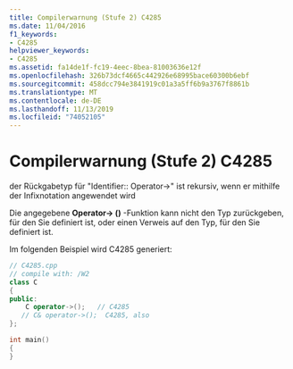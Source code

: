```yaml
---
title: Compilerwarnung (Stufe 2) C4285
ms.date: 11/04/2016
f1_keywords:
- C4285
helpviewer_keywords:
- C4285
ms.assetid: fa14de1f-fc19-4eec-8bea-81003636e12f
ms.openlocfilehash: 326b73dcf4665c442926e68995bace60300b6ebf
ms.sourcegitcommit: 458dcc794e3841919c01a3a5ff6b9a3767f8861b
ms.translationtype: MT
ms.contentlocale: de-DE
ms.lasthandoff: 11/13/2019
ms.locfileid: "74052105"
---
```

# <a name="compiler-warning-level-2-c4285"></a>Compilerwarnung (Stufe 2) C4285

der Rückgabetyp für "Identifier:: Operator->" ist rekursiv, wenn er mithilfe der Infixnotation angewendet wird

Die angegebene **Operator-> ()** -Funktion kann nicht den Typ zurückgeben, für den Sie definiert ist, oder einen Verweis auf den Typ, für den Sie definiert ist.

Im folgenden Beispiel wird C4285 generiert:

```cpp
// C4285.cpp
// compile with: /W2
class C
{
public:
    C operator->();   // C4285
   // C& operator->();  C4285, also
};

int main()
{
}
```